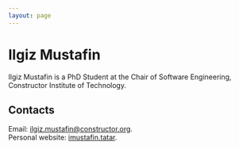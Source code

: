 ```yaml
---
layout: page
---
```

# Ilgiz Mustafin
Ilgiz Mustafin is a PhD Student at the Chair of Software Engineering, Constructor Institute of Technology.

## Contacts
Email: [ilgiz.mustafin@constructor.org](mailto:ilgiz.mustafin@constructor.org). <br>
Personal website: [imustafin.tatar](https://imustafin.tatar).
